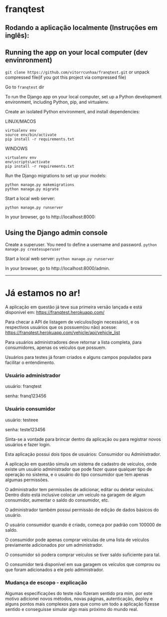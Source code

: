 # franqtest

## Rodando a aplicação localmente (Instruções em inglês):

## Running the app on your local computer (dev envinronment)

`git clone https://github.com/vitorrcunhaa/franqtest.git` or unpack compressed file(if you got this project via compressed file)

Go to `franqtest` dir

To run the Django app on your local computer, set up a Python development environment, including Python, pip, and virtualenv.

Create an isolated Python environment, and install dependencies:

LINUX/MACOS
```
virtualenv env
source env/bin/activate
pip install -r requirements.txt
```
WINDOWS
```
virtualenv env
env\scripts\activate
pip install -r requirements.txt
```
Run the Django migrations to set up your models:
```
python manage.py makemigrations
python manage.py migrate
```
Start a local web server:

`python manage.py runserver`

In your browser, go to http://localhost:8000:


## Using the Django admin console

Create a superuser. You need to define a username and password.
`python manage.py createsuperuser`

Start a local web server:
`python manage.py runserver`

In your browser, go to http://localhost:8000/admin.


---------------------------------------------------------------------

# Já estamos no ar!

A aplicação em questão já teve sua primeira versão lançada e está disponível em:
https://franqtest.herokuapp.com/

Para checar a API de listagem de veículos(login necessário), e os respectivos usuários que os possuem(ou não) acesse:
https://franqtest.herokuapp.com/vehicle/api/vehicle_list

Para usuários administradores deve retornar a lista completa, ṕara consumidores, apenas os veículos que possuem.


Usuários para testes já foram criados e alguns campos populados para facilitar o entendimento.

### Usuário administrador
usuário: franqtest

senha: franq123456

### Usuário consumidor
usuário: testeee

senha: teste123456

Sinta-se a vontade para brincar dentro da aplicação ou para registrar novos usuários e fazer login.

Esta aplicação possui dois tipos de usuários: Consumidor ou Administrador.

A aplicação em questão simula um sistema de cadastro de veículos, onde existe um usuário administrador que pode fazer quase qualquer tipo de operação no sistema, e o usuário do tipo consumidor que tem apenas algumas permissões.

O administrador tem permissões de adicionar, editar ou deletar veículos. Dentro disto está inclusive colocar um veículo na garagem de algum consumidor, aumentar o saldo do consumidor, etc.

O administrador também possui permissão de edição de dados básicos do usuário.

O usuário consumidor quando é criado, começa por padrão com 100000 de saldo.

O consumidor pode apenas comprar veículas de uma lista de veículos previamente adicionados por um administrador.

O consumidor só podera comprar veículos se tiver saldo suficiente para tal.

O consumidor terá disponível em sua garagem os veículos que comprou ou que foram adicionados a ele pelo administrador.

### Mudança de escopo - explicação

Algumas especificações do teste não fizeram sentido pra mim, por este motivo adicionei novos métodos, novas páginas, autenticação, deploy e alguns pontos mais complexos para que como um todo a aplicação fizesse sentido e conseguisse simular algo mais próximo do mundo real.
